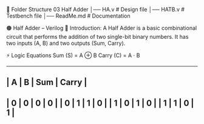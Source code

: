 📂 Folder Structure
03 Half Adder
│── HA.v        # Design file
│── HATB.v      # Testbench file
│── ReadMe.md   # Documentation

🟠 Half Adder – Verilog
📌 Introduction:
A Half Adder is a basic combinational circuit that performs the addition of two single-bit binary numbers.
It has two inputs (A, B) and two outputs (Sum, Carry).

⚡ Logic Equations
Sum (S) = A ⊕ B
Carry (C) = A ⋅ B

-----------------------
| A	| B |	Sum	| Carry |
-----------------------
| 0	| 0	|  0	|   0   |
| 0	| 1	|  1  |  	0   |
| 1	| 0	|  1	|   0   |
| 1 |	1 |	 0	|   1   |
-----------------------

